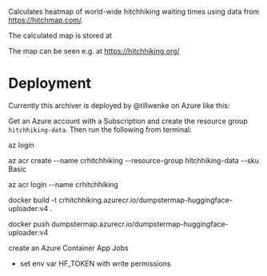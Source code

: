 Calculates heatmap of world-wide hitchhiking waiting times using data from https://hitchmap.com/.

The calculated map is stored at

The map can be seen e.g. at https://hitchhiking.org/

# Deployment

Currently this archiver is deployed by @tillwenke on Azure like this:

Get an Azure account with a Subscription and create the resource group `hitchhiking-data`. Then run the following from terminal:

az login       

az acr create --name crhitchhiking --resource-group hitchhiking-data --sku Basic

az acr login --name crhitchhiking  

docker build -t crhitchhiking.azurecr.io/dumpstermap-huggingface-uploader:v4 .

docker push dumpstermap.azurecr.io/dumpstermap-huggingface-uploader:v4

create an Azure Container App Jobs

- set env var HF_TOKEN with write permissions
